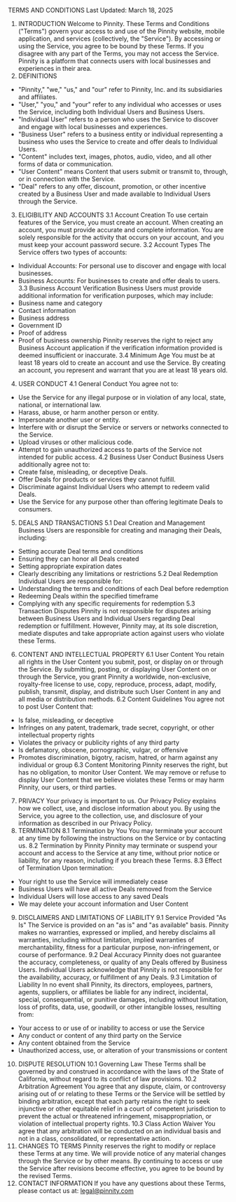 TERMS AND CONDITIONS
Last Updated: March 18, 2025
1. INTRODUCTION
Welcome to Pinnity. These Terms and Conditions ("Terms") govern your access to and use of the Pinnity website, mobile application, and services (collectively, the "Service"). By accessing or using the Service, you agree to be bound by these Terms. If you disagree with any part of the Terms, you may not access the Service.
Pinnity is a platform that connects users with local businesses and experiences in their area.
2. DEFINITIONS
* "Pinnity," "we," "us," and "our" refer to Pinnity, Inc. and its subsidiaries and affiliates.
* "User," "you," and "your" refer to any individual who accesses or uses the Service, including both Individual Users and Business Users.
* "Individual User" refers to a person who uses the Service to discover and engage with local businesses and experiences.
* "Business User" refers to a business entity or individual representing a business who uses the Service to create and offer deals to Individual Users.
* "Content" includes text, images, photos, audio, video, and all other forms of data or communication.
* "User Content" means Content that users submit or transmit to, through, or in connection with the Service.
* "Deal" refers to any offer, discount, promotion, or other incentive created by a Business User and made available to Individual Users through the Service.
3. ELIGIBILITY AND ACCOUNTS
3.1 Account Creation
To use certain features of the Service, you must create an account. When creating an account, you must provide accurate and complete information. You are solely responsible for the activity that occurs on your account, and you must keep your account password secure.
3.2 Account Types
The Service offers two types of accounts:
* Individual Accounts: For personal use to discover and engage with local businesses.
* Business Accounts: For businesses to create and offer deals to users.
3.3 Business Account Verification
Business Users must provide additional information for verification purposes, which may include:
* Business name and category
* Contact information
* Business address
* Government ID
* Proof of address
* Proof of business ownership
Pinnity reserves the right to reject any Business Account application if the verification information provided is deemed insufficient or inaccurate.
3.4 Minimum Age
You must be at least 18 years old to create an account and use the Service. By creating an account, you represent and warrant that you are at least 18 years old.
4. USER CONDUCT
4.1 General Conduct
You agree not to:
* Use the Service for any illegal purpose or in violation of any local, state, national, or international law.
* Harass, abuse, or harm another person or entity.
* Impersonate another user or entity.
* Interfere with or disrupt the Service or servers or networks connected to the Service.
* Upload viruses or other malicious code.
* Attempt to gain unauthorized access to parts of the Service not intended for public access.
4.2 Business User Conduct
Business Users additionally agree not to:
* Create false, misleading, or deceptive Deals.
* Offer Deals for products or services they cannot fulfill.
* Discriminate against Individual Users who attempt to redeem valid Deals.
* Use the Service for any purpose other than offering legitimate Deals to consumers.
5. DEALS AND TRANSACTIONS
5.1 Deal Creation and Management
Business Users are responsible for creating and managing their Deals, including:
* Setting accurate Deal terms and conditions
* Ensuring they can honor all Deals created
* Setting appropriate expiration dates
* Clearly describing any limitations or restrictions
5.2 Deal Redemption
Individual Users are responsible for:
* Understanding the terms and conditions of each Deal before redemption
* Redeeming Deals within the specified timeframe
* Complying with any specific requirements for redemption
5.3 Transaction Disputes
Pinnity is not responsible for disputes arising between Business Users and Individual Users regarding Deal redemption or fulfillment. However, Pinnity may, at its sole discretion, mediate disputes and take appropriate action against users who violate these Terms.
6. CONTENT AND INTELLECTUAL PROPERTY
6.1 User Content
You retain all rights in the User Content you submit, post, or display on or through the Service. By submitting, posting, or displaying User Content on or through the Service, you grant Pinnity a worldwide, non-exclusive, royalty-free license to use, copy, reproduce, process, adapt, modify, publish, transmit, display, and distribute such User Content in any and all media or distribution methods.
6.2 Content Guidelines
You agree not to post User Content that:
* Is false, misleading, or deceptive
* Infringes on any patent, trademark, trade secret, copyright, or other intellectual property rights
* Violates the privacy or publicity rights of any third party
* Is defamatory, obscene, pornographic, vulgar, or offensive
* Promotes discrimination, bigotry, racism, hatred, or harm against any individual or group
6.3 Content Monitoring
Pinnity reserves the right, but has no obligation, to monitor User Content. We may remove or refuse to display User Content that we believe violates these Terms or may harm Pinnity, our users, or third parties.
7. PRIVACY
Your privacy is important to us. Our Privacy Policy explains how we collect, use, and disclose information about you. By using the Service, you agree to the collection, use, and disclosure of your information as described in our Privacy Policy.
8. TERMINATION
8.1 Termination by You
You may terminate your account at any time by following the instructions on the Service or by contacting us.
8.2 Termination by Pinnity
Pinnity may terminate or suspend your account and access to the Service at any time, without prior notice or liability, for any reason, including if you breach these Terms.
8.3 Effect of Termination
Upon termination:
* Your right to use the Service will immediately cease
* Business Users will have all active Deals removed from the Service
* Individual Users will lose access to any saved Deals
* We may delete your account information and User Content
9. DISCLAIMERS AND LIMITATIONS OF LIABILITY
9.1 Service Provided "As Is"
The Service is provided on an "as is" and "as available" basis. Pinnity makes no warranties, expressed or implied, and hereby disclaims all warranties, including without limitation, implied warranties of merchantability, fitness for a particular purpose, non-infringement, or course of performance.
9.2 Deal Accuracy
Pinnity does not guarantee the accuracy, completeness, or quality of any Deals offered by Business Users. Individual Users acknowledge that Pinnity is not responsible for the availability, accuracy, or fulfillment of any Deals.
9.3 Limitation of Liability
In no event shall Pinnity, its directors, employees, partners, agents, suppliers, or affiliates be liable for any indirect, incidental, special, consequential, or punitive damages, including without limitation, loss of profits, data, use, goodwill, or other intangible losses, resulting from:
* Your access to or use of or inability to access or use the Service
* Any conduct or content of any third party on the Service
* Any content obtained from the Service
* Unauthorized access, use, or alteration of your transmissions or content
10. DISPUTE RESOLUTION
10.1 Governing Law
These Terms shall be governed by and construed in accordance with the laws of the State of California, without regard to its conflict of law provisions.
10.2 Arbitration Agreement
You agree that any dispute, claim, or controversy arising out of or relating to these Terms or the Service will be settled by binding arbitration, except that each party retains the right to seek injunctive or other equitable relief in a court of competent jurisdiction to prevent the actual or threatened infringement, misappropriation, or violation of intellectual property rights.
10.3 Class Action Waiver
You agree that any arbitration will be conducted on an individual basis and not in a class, consolidated, or representative action.
11. CHANGES TO TERMS
Pinnity reserves the right to modify or replace these Terms at any time. We will provide notice of any material changes through the Service or by other means. By continuing to access or use the Service after revisions become effective, you agree to be bound by the revised Terms.
12. CONTACT INFORMATION
If you have any questions about these Terms, please contact us at:
legal@pinnity.com
